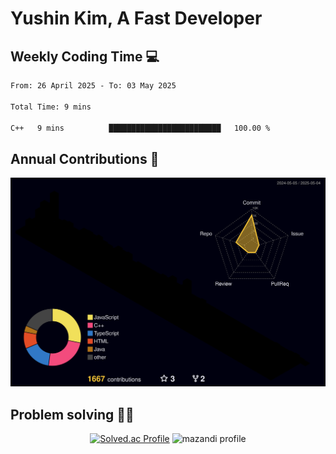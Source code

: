 # Yushin Kim, A Fast Developer

## Weekly Coding Time 💻

<!--START_SECTION:waka-->

```txt
From: 26 April 2025 - To: 03 May 2025

Total Time: 9 mins

C++   9 mins          █████████████████████████   100.00 %
```

<!--END_SECTION:waka-->

## Annual Contributions 🏃

![](./profile-3d-contrib/profile-night-rainbow.svg)

## Problem solving 👨‍💻

<div align="center">

[![Solved.ac Profile](http://mazassumnida.wtf/api/v2/generate_badge?boj=kys010306)](https://solved.ac/kys010306)
![mazandi profile](http://mazandi.herokuapp.com/api?handle=kys010306&theme=dark)

</div>
